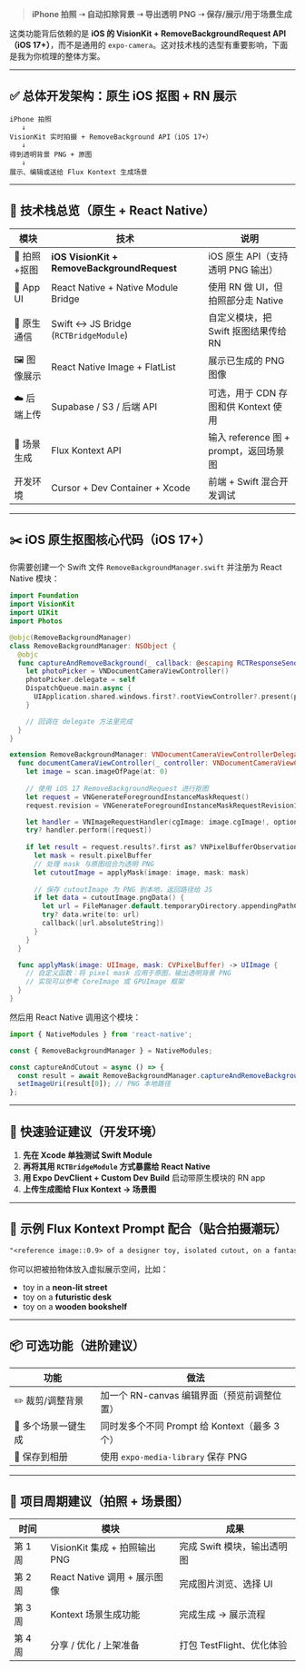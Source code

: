 
> **iPhone 拍照 ➝ 自动扣除背景 ➝ 导出透明 PNG ➝ 保存/展示/用于场景生成**

这类功能背后依赖的是 **iOS 的 VisionKit + RemoveBackgroundRequest API（iOS 17+）**，而不是通用的 `expo-camera`。这对技术栈的选型有重要影响，下面是我为你梳理的整体方案。

---

## ✅ 总体开发架构：原生 iOS 抠图 + RN 展示

```
iPhone 拍照
   ↓
VisionKit 实时拍摄 + RemoveBackground API（iOS 17+）
   ↓
得到透明背景 PNG + 原图
   ↓
展示、编辑或送给 Flux Kontext 生成场景
```

---

## 🧱 技术栈总览（原生 + React Native）

| 模块        | 技术                                          | 说明                            |
| --------- | ------------------------------------------- | ----------------------------- |
| 📸 拍照+抠图  | **iOS VisionKit + RemoveBackgroundRequest** | iOS 原生 API（支持透明 PNG 输出）       |
| 📱 App UI | React Native + Native Module Bridge         | 使用 RN 做 UI，但拍照部分走 Native      |
| 🔁 原生通信   | Swift ↔ JS Bridge (`RCTBridgeModule`)       | 自定义模块，把 Swift 抠图结果传给 RN       |
| 🖼 图像展示   | React Native Image + FlatList               | 展示已生成的 PNG 图像                 |
| ☁️ 后端上传   | Supabase / S3 / 后端 API                      | 可选，用于 CDN 存图和供 Kontext 使用     |
| 🎨 场景生成   | Flux Kontext API                            | 输入 reference 图 + prompt，返回场景图 |
| 开发环境      | Cursor + Dev Container + Xcode              | 前端 + Swift 混合开发调试             |

---

## ✂️ iOS 原生抠图核心代码（iOS 17+）

你需要创建一个 Swift 文件 `RemoveBackgroundManager.swift` 并注册为 React Native 模块：

```swift
import Foundation
import VisionKit
import UIKit
import Photos

@objc(RemoveBackgroundManager)
class RemoveBackgroundManager: NSObject {
  @objc
  func captureAndRemoveBackground(_ callback: @escaping RCTResponseSenderBlock) {
    let photoPicker = VNDocumentCameraViewController()
    photoPicker.delegate = self
    DispatchQueue.main.async {
      UIApplication.shared.windows.first?.rootViewController?.present(photoPicker, animated: true)
    }

    // 回调在 delegate 方法里完成
  }
}

extension RemoveBackgroundManager: VNDocumentCameraViewControllerDelegate {
  func documentCameraViewController(_ controller: VNDocumentCameraViewController, didFinishWith scan: VNDocumentCameraScan) {
    let image = scan.imageOfPage(at: 0)
    
    // 使用 iOS 17 RemoveBackgroundRequest 进行抠图
    let request = VNGenerateForegroundInstanceMaskRequest()
    request.revision = VNGenerateForegroundInstanceMaskRequestRevision1

    let handler = VNImageRequestHandler(cgImage: image.cgImage!, options: [:])
    try? handler.perform([request])
    
    if let result = request.results?.first as? VNPixelBufferObservation {
      let mask = result.pixelBuffer
      // 处理 mask 与原图组合为透明 PNG
      let cutoutImage = applyMask(image: image, mask: mask)
      
      // 保存 cutoutImage 为 PNG 到本地，返回路径给 JS
      if let data = cutoutImage.pngData() {
        let url = FileManager.default.temporaryDirectory.appendingPathComponent("cutout.png")
        try? data.write(to: url)
        callback([url.absoluteString])
      }
    }
  }

  func applyMask(image: UIImage, mask: CVPixelBuffer) -> UIImage {
    // 自定义函数：将 pixel mask 应用于原图，输出透明背景 PNG
    // 实现可以参考 CoreImage 或 GPUImage 框架
  }
}
```

然后用 React Native 调用这个模块：

```ts
import { NativeModules } from 'react-native';

const { RemoveBackgroundManager } = NativeModules;

const captureAndCutout = async () => {
  const result = await RemoveBackgroundManager.captureAndRemoveBackground();
  setImageUri(result[0]); // PNG 本地路径
};
```

---

## 🧪 快速验证建议（开发环境）

1. **先在 Xcode 单独测试 Swift Module**
2. **再将其用 `RCTBridgeModule` 方式暴露给 React Native**
3. **用 Expo DevClient + Custom Dev Build** 启动带原生模块的 RN app
4. **上传生成图给 Flux Kontext → 场景图**

---

## 🔮 示例 Flux Kontext Prompt 配合（贴合拍摄潮玩）

```txt
"<reference image::0.9> of a designer toy, isolated cutout, on a fantasy shelf background, cinematic lighting, 35mm lens"
```

你可以把被拍物体放入虚拟展示空间，比如：

* toy in a **neon-lit street**
* toy on a **futuristic desk**
* toy on a **wooden bookshelf**

---

## 📦 可选功能（进阶建议）

| 功能          | 做法                               |
| ----------- | -------------------------------- |
| ✏️ 裁剪/调整背景  | 加一个 RN-canvas 编辑界面（预览前调整位置）      |
| 🧠 多个场景一键生成 | 同时发多个不同 Prompt 给 Kontext（最多 3 个） |
| 💾 保存到相册    | 使用 `expo-media-library` 保存 PNG   |

---

## 📆 项目周期建议（拍照 + 场景图）

| 时间    | 模块                      | 成果                 |
| ----- | ----------------------- | ------------------ |
| 第 1 周 | VisionKit 集成 + 拍照输出 PNG | 完成 Swift 模块，输出透明图  |
| 第 2 周 | React Native 调用 + 展示图像  | 完成图片浏览、选择 UI       |
| 第 3 周 | Kontext 场景生成功能          | 完成生成 → 展示流程        |
| 第 4 周 | 分享 / 优化 / 上架准备          | 打包 TestFlight、优化体验 |